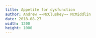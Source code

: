 ```yaml
---
title: Appetite for dysfunction
author: Andrew ~~McCluskey~~ McMiddlin
date: 2018-08-27
width: 1200
height: 1000
---
```


